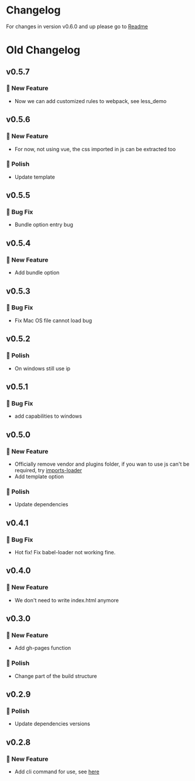 # Changelog

For changes in version v0.6.0 and up please go to [Readme](https://github.com/iapYang/iapyang-vue-template/blob/master/README.md)

# Old Changelog

## v0.5.7

### 🚀 New Feature

- Now we can add customized rules to webpack, see less_demo

## v0.5.6

### 🚀 New Feature

-  For now, not using vue, the css imported in js can be extracted too

### 💅 Polish

- Update template


## v0.5.5

### 🐛 Bug Fix

- Bundle option entry bug

## v0.5.4

### 🚀 New Feature

- Add bundle option

## v0.5.3

### 🐛 Bug Fix

- Fix Mac OS file cannot load bug

## v0.5.2

### 💅 Polish

- On windows still use ip

## v0.5.1

### 🐛 Bug Fix

- add capabilities to windows

## v0.5.0

### 🚀 New Feature

- Officially remove vendor and plugins folder, if you wan to use js can't be required, try [imports-loader](https://github.com/webpack-contrib/imports-loader)
- Add template option

### 💅 Polish

- Update dependencies

## v0.4.1

### 🐛 Bug Fix

- Hot fix! Fix babel-loader not working fine.

## v0.4.0

### 🚀 New Feature

- We don't need to write index.html anymore

## v0.3.0

### 🚀 New Feature

- Add gh-pages function

### 💅 Polish

- Change part of the build structure

## v0.2.9

### 💅 Polish

- Update dependencies versions

## v0.2.8

### 🚀 New Feature

- Add cli command for use, see [here](#configuration)